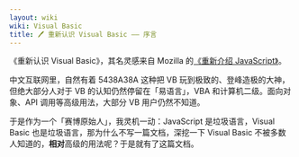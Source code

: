 ```yaml
---
layout: wiki
wiki: Visual Basic
title: 🖊️ 重新认识 Visual Basic —— 序言
---
```


《重新认识 Visual Basic》，其名灵感来自 Mozilla 的[《重新介绍 JavaScript》](https://developer.mozilla.org/zh-CN/docs/Web/JavaScript/Language_Overview)。

中文互联网里，自然有着 5438A38A 这种把 VB 玩到极致的、登峰造极的大神，但绝大部分人对于 VB 的认知仍然停留在「易语言」，VBA 和计算机二级。面向对象、API 调用等高级用法，大部分 VB 用户仍然不知道。

于是作为一个「赛博原始人」，我灵机一动：JavaScript 是垃圾语言，Visual Basic 也是垃圾语言，那为什么不写一篇文档，深挖一下 Visual Basic 不被多数人知道的，**相对**高级的用法呢？于是就有了这篇文档。
